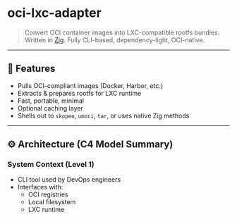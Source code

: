 # oci-lxc-adapter

> Convert OCI container images into LXC-compatible rootfs bundles.  
> Written in [Zig](https://ziglang.org/). Fully CLI-based, dependency-light, OCI-native.

---

## 🔧 Features

- Pulls OCI-compliant images (Docker, Harbor, etc.)
- Extracts & prepares rootfs for LXC runtime
- Fast, portable, minimal
- Optional caching layer
- Shells out to `skopeo`, `umoci`, `tar`, or uses native Zig methods

---

## ⚙️ Architecture (C4 Model Summary)

### System Context (Level 1)
- CLI tool used by DevOps engineers
- Interfaces with:
  - OCI registries
  - Local filesystem
  - LXC runtime
